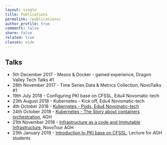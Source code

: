 ```yaml
---
layout: single
title: Publications
permalink: /publications/
author_profile: true
comments: false
share: false
related: true
classes: wide
---
```


## Talks
*   5th December 2017 - Mesos & Docker - gained experience, Dragon Valley Tech Talks #1
*   28th November 2017 - Time Series Data & Metrics Collection, NovoTalks #1
*   19th July 2018 - Configuring PKI base on CFSSL, Edu4 Novomatic-tech
*   23th August 2018 - Kubernetes - Kick off, Edu4 Novomatic-tech
*   4th October 2018 - [Kubernetes - Pods, Edu4 Novomatic-tech](https://github.com/kaarolch/kubernetes-examples/tree/master/pods)
*   24th October 2018 - [Kubernetes - The Story about containers orchestration](https://drive.google.com/open?id=1onQoeD5GIL2zulN9IPO3C13XlFpxbbcF), AGH       
*   21th November 2018 - [Infrastructure as a code and Immutable Infrastructure](https://drive.google.com/file/d/1ioXEG70ohG68kvOZAh_BpCgDxNZh-DvW/view?usp=sharing), NovoTour AGH
*   23th January 2019 - [Introduction to PKI base on CFSSL](https://docs.google.com/presentation/d/e/2PACX-1vRT3HA3aUUecurzkTSGnub_DVLcoNsK2YeqXcJHbJQ_0k9hi3Wj1jhaNK5eLTdzipoA1KG3mc07ctcP/pub?start=false&loop=false&delayms=3000), Lecture for AGH students
